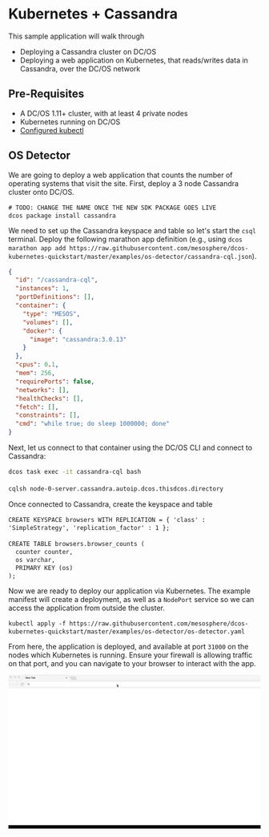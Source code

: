 # Kubernetes + Cassandra

This sample application will walk through

* Deploying a Cassandra cluster on DC/OS
* Deploying a web application on Kubernetes, that reads/writes data in Cassandra, over the DC/OS network

## Pre-Requisites

* A DC/OS 1.11+ cluster, with at least 4 private nodes
* Kubernetes running on DC/OS
* [Configured kubectl](https://github.com/mesosphere/dcos-kubernetes-quickstart#installing-kubectl)

## OS Detector

We are going to deploy a web application that counts the number of operating systems that visit the site.  First, deploy a 3 node Cassandra cluster onto DC/OS.

```
# TODO: CHANGE THE NAME ONCE THE NEW SDK PACKAGE GOES LIVE
dcos package install cassandra
```

We need to set up the Cassandra keyspace and table so let's start the `csql` terminal.
Deploy the following marathon app definition (e.g., using `dcos marathon app add https://raw.githubusercontent.com/mesosphere/dcos-kubernetes-quickstart/master/examples/os-detector/cassandra-cql.json`).

```json
{
  "id": "/cassandra-cql",
  "instances": 1,
  "portDefinitions": [],
  "container": {
    "type": "MESOS",
    "volumes": [],
    "docker": {
      "image": "cassandra:3.0.13"
    }
  },
  "cpus": 0.1,
  "mem": 256,
  "requirePorts": false,
  "networks": [],
  "healthChecks": [],
  "fetch": [],
  "constraints": [],
  "cmd": "while true; do sleep 1000000; done"
}
```

Next, let us connect to that container using the DC/OS CLI and connect to Cassandra:

```bash
dcos task exec -it cassandra-cql bash

cqlsh node-0-server.cassandra.autoip.dcos.thisdcos.directory
```

Once connected to Cassandra, create the keyspace and table

```
CREATE KEYSPACE browsers WITH REPLICATION = { 'class' : 'SimpleStrategy', 'replication_factor' : 1 };

CREATE TABLE browsers.browser_counts (
  counter counter,
  os varchar,
  PRIMARY KEY (os)
);
```

Now we are ready to deploy our application via Kubernetes.  The example manifest will create a deployment, as well as a `NodePort` service so we can access the application from outside the cluster.

```
kubectl apply -f https://raw.githubusercontent.com/mesosphere/dcos-kubernetes-quickstart/master/examples/os-detector/os-detector.yaml
```

From here, the application is deployed, and available at port `31000` on the nodes which Kubernetes is running.  Ensure your firewall is allowing traffic on that port, and you can navigate to your browser to interact with the app.

![](../../docs/assets/os-detector.gif)
